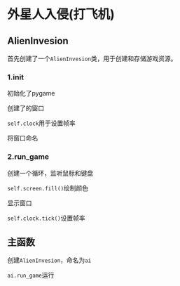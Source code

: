 # 外星人入侵(打飞机)


## AlienInvesion
  首先创建了一个`AlienInvesion`类，用于创建和存储游戏资源。
### 1.init
  初始化了pygame

  创建了的窗口

  `self.clock`用于设置帧率

  将窗口命名

  
  
### 2.run_game
  创建一个循环，监听鼠标和键盘

  `self.screen.fill()`绘制颜色

  显示窗口
  
  `self.clock.tick()`设置帧率



## 主函数
  创建`AlienInvesion`，命名为`ai`
  
  `ai.run_game`运行